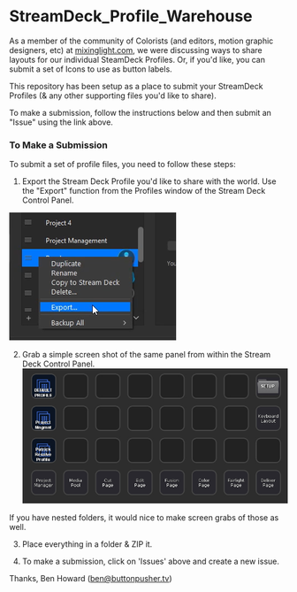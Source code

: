 # StreamDeck_Profile_Warehouse
As a member of the community of Colorists (and editors, motion graphic designers, etc) at [mixinglight.com](http:\\mixinglight.com), we were discussing ways to share layouts for our individual SteamDeck Profiles. Or, if you'd like, you can submit a set of Icons to use as button labels.

This repository has been setup as a place to submit your StreamDeck Profiles (& any other supporting files you'd like to share).

To make a submission, follow the instructions below and then submit an "Issue" using the link above.

### To Make a Submission
To submit a set of profile files, you need to follow these steps:

1. Export the Stream Deck Profile you'd like to share with the world. Use the "Export" function from the Profiles window of the Stream Deck Control Panel.

![Export a profile](PROFILES/_EXAMPLE-PROFILE/export_streamdeck_profile.png)

2. Grab a simple screen shot of the same panel from within the Stream Deck Control Panel.
![Screenshot a profile](PROFILES/_EXAMPLE-PROFILE/example_streamdeck_profile_grab.jpg)

If you have nested folders, it would nice to make screen grabs of those as well.

3. Place everything in a folder & ZIP it.

4. To make a submission, click on 'Issues' above and create a new issue.

Thanks,
Ben Howard (ben@buttonpusher.tv)
